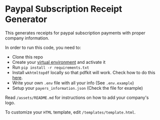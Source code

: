 # Paypal Subscription Receipt Generator

This generates receipts for paypal subscription payments with proper company information.

In order to run this code, you need to:

- Clone this repo
- Create your [virtual environment](https://docs.python.org/3/tutorial/venv.html)
  and activate it
- Run `pip install -r requirements.txt`
- Install `wkhtmltopdf` locally so that pdfkit will work. Check how to do this
  [here](https://wkhtmltopdf.org/downloads.html).
- Write your own `.env` file with all your info (See `.env.example`)
- Setup your `payers_information.json` (Check the file for example)

Read `/assets/README.md` for instructions on how to add your company's logo.

To customize your `HTML` template, edit `/templates/template.html`.
